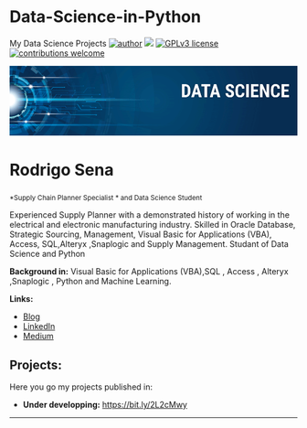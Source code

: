 # Data-Science-in-Python
My Data Science Projects
[![author](https://img.shields.io/badge/author-carlosfab-red.svg)](https://www.linkedin.com/in/carlosfab) [![](https://img.shields.io/badge/python-3.7+-blue.svg)](https://www.python.org/downloads/release/python-365/) [![GPLv3 license](https://img.shields.io/badge/License-GPLv3-blue.svg)](http://perso.crans.org/besson/LICENSE.html) [![contributions welcome](https://img.shields.io/badge/contributions-welcome-brightgreen.svg?style=flat)](https://github.com/carlosfab/data_science/issues)

<p align="center">
  <img src="banner.png" >
</p>

# Rodrigo Sena
<sub>*Supply Chain Planner Specialist * and Data Science Student</sub>

Experienced Supply Planner with a demonstrated history of working in the electrical and electronic manufacturing industry. Skilled in Oracle Database, Strategic Sourcing, Management, Visual Basic for Applications (VBA), Access, SQL,Alteryx ,Snaplogic and Supply Management. Studant of Data Science and Python

**Background in:**  Visual Basic for Applications (VBA),SQL , Access , Alteryx ,Snaplogic , Python and Machine Learning.

**Links:**
* [Blog](http://)
* [LinkedIn](https://www.linkedin.com/in/rodrigo-sena-ab842117/)
* [Medium](https://www.medium.com)


## Projects:
Here you go my projects published in:

* **Under developping:** https://bit.ly/2L2cMwy


---




